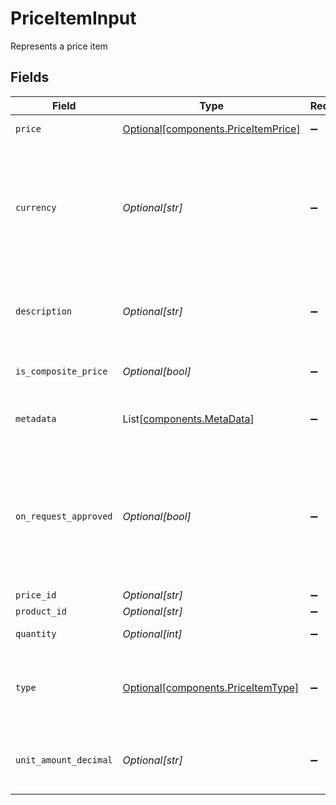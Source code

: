 # PriceItemInput

Represents a price item


## Fields

| Field                                                                                                                                                                                                                                      | Type                                                                                                                                                                                                                                       | Required                                                                                                                                                                                                                                   | Description                                                                                                                                                                                                                                | Example                                                                                                                                                                                                                                    |
| ------------------------------------------------------------------------------------------------------------------------------------------------------------------------------------------------------------------------------------------ | ------------------------------------------------------------------------------------------------------------------------------------------------------------------------------------------------------------------------------------------ | ------------------------------------------------------------------------------------------------------------------------------------------------------------------------------------------------------------------------------------------ | ------------------------------------------------------------------------------------------------------------------------------------------------------------------------------------------------------------------------------------------ | ------------------------------------------------------------------------------------------------------------------------------------------------------------------------------------------------------------------------------------------ |
| `price`                                                                                                                                                                                                                                    | [Optional[components.PriceItemPrice]](../../models/components/priceitemprice.md)                                                                                                                                                           | :heavy_minus_sign:                                                                                                                                                                                                                         | The price snapshot data.                                                                                                                                                                                                                   |                                                                                                                                                                                                                                            |
| `currency`                                                                                                                                                                                                                                 | *Optional[str]*                                                                                                                                                                                                                            | :heavy_minus_sign:                                                                                                                                                                                                                         | Three-letter ISO currency code, in lowercase. Must be a supported currency.<br/>ISO 4217 CURRENCY CODES as specified in the documentation: https://www.iso.org/iso-4217-currency-codes.html<br/>                                           | EUR                                                                                                                                                                                                                                        |
| `description`                                                                                                                                                                                                                              | *Optional[str]*                                                                                                                                                                                                                            | :heavy_minus_sign:                                                                                                                                                                                                                         | An arbitrary string attached to the price item. Often useful for displaying to users. Defaults to product name.                                                                                                                            |                                                                                                                                                                                                                                            |
| `is_composite_price`                                                                                                                                                                                                                       | *Optional[bool]*                                                                                                                                                                                                                           | :heavy_minus_sign:                                                                                                                                                                                                                         | The flag for prices that contain price components.                                                                                                                                                                                         |                                                                                                                                                                                                                                            |
| `metadata`                                                                                                                                                                                                                                 | List[[components.MetaData](../../models/components/metadata.md)]                                                                                                                                                                           | :heavy_minus_sign:                                                                                                                                                                                                                         | A set of key-value pairs used to store meta data information about an entity.                                                                                                                                                              |                                                                                                                                                                                                                                            |
| `on_request_approved`                                                                                                                                                                                                                      | *Optional[bool]*                                                                                                                                                                                                                           | :heavy_minus_sign:                                                                                                                                                                                                                         | When set to true on a `_price` displayed as OnRequest (`show_as_on_request: 'on_request'`) this flag means the price has been approved and can now be displayed to the customer. This flag is only valid for prices shown as 'on_request'. |                                                                                                                                                                                                                                            |
| `price_id`                                                                                                                                                                                                                                 | *Optional[str]*                                                                                                                                                                                                                            | :heavy_minus_sign:                                                                                                                                                                                                                         | The id of the price.                                                                                                                                                                                                                       |                                                                                                                                                                                                                                            |
| `product_id`                                                                                                                                                                                                                               | *Optional[str]*                                                                                                                                                                                                                            | :heavy_minus_sign:                                                                                                                                                                                                                         | The id of the product.                                                                                                                                                                                                                     |                                                                                                                                                                                                                                            |
| `quantity`                                                                                                                                                                                                                                 | *Optional[int]*                                                                                                                                                                                                                            | :heavy_minus_sign:                                                                                                                                                                                                                         | The quantity of products being purchased.                                                                                                                                                                                                  |                                                                                                                                                                                                                                            |
| `type`                                                                                                                                                                                                                                     | [Optional[components.PriceItemType]](../../models/components/priceitemtype.md)                                                                                                                                                             | :heavy_minus_sign:                                                                                                                                                                                                                         | One of `one_time` or `recurring` depending on whether the price is for a one-time purchase or a recurring (subscription) purchase.                                                                                                         |                                                                                                                                                                                                                                            |
| `unit_amount_decimal`                                                                                                                                                                                                                      | *Optional[str]*                                                                                                                                                                                                                            | :heavy_minus_sign:                                                                                                                                                                                                                         | The unit amount in cents to be charged, represented as a decimal string with at most 12 decimal places.                                                                                                                                    |                                                                                                                                                                                                                                            |